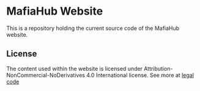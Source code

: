 # MafiaHub Website

This is a repository holding the current source code of the MafiaHub website.

## License

The content used within the website is licensed under Attribution-NonCommercial-NoDerivatives 4.0 International license. See more at [legal code](https://creativecommons.org/licenses/by-nc-nd/4.0/legalcode)
